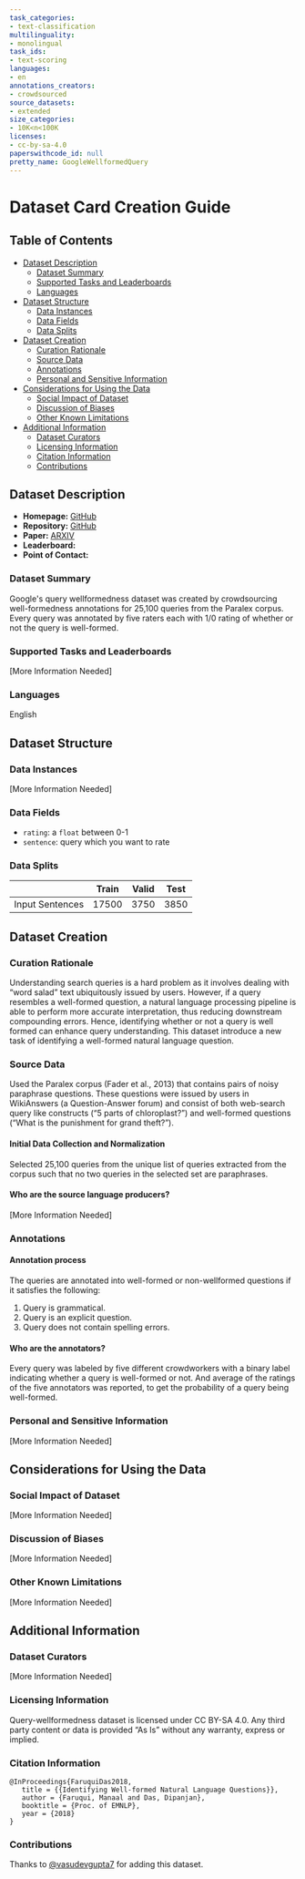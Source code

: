 ```yaml
---
task_categories:
- text-classification
multilinguality:
- monolingual
task_ids:
- text-scoring
languages:
- en
annotations_creators:
- crowdsourced
source_datasets:
- extended
size_categories:
- 10K<n<100K
licenses:
- cc-by-sa-4.0
paperswithcode_id: null
pretty_name: GoogleWellformedQuery
---
```


# Dataset Card Creation Guide

## Table of Contents
- [Dataset Description](#dataset-description)
  - [Dataset Summary](#dataset-summary)
  - [Supported Tasks and Leaderboards](#supported-tasks-and-leaderboards)
  - [Languages](#languages)
- [Dataset Structure](#dataset-structure)
  - [Data Instances](#data-instances)
  - [Data Fields](#data-fields)
  - [Data Splits](#data-splits)
- [Dataset Creation](#dataset-creation)
  - [Curation Rationale](#curation-rationale)
  - [Source Data](#source-data)
  - [Annotations](#annotations)
  - [Personal and Sensitive Information](#personal-and-sensitive-information)
- [Considerations for Using the Data](#considerations-for-using-the-data)
  - [Social Impact of Dataset](#social-impact-of-dataset)
  - [Discussion of Biases](#discussion-of-biases)
  - [Other Known Limitations](#other-known-limitations)
- [Additional Information](#additional-information)
  - [Dataset Curators](#dataset-curators)
  - [Licensing Information](#licensing-information)
  - [Citation Information](#citation-information)
  - [Contributions](#contributions)

## Dataset Description

- **Homepage:** [GitHub](https://github.com/google-research-datasets/query-wellformedness)
- **Repository:** [GitHub](https://github.com/google-research-datasets/query-wellformedness)
- **Paper:** [ARXIV](https://arxiv.org/abs/1808.09419)
- **Leaderboard:**
- **Point of Contact:**

### Dataset Summary

Google's query wellformedness dataset was created by crowdsourcing well-formedness annotations for 25,100 queries from the Paralex corpus. Every query was annotated by five raters each with 1/0 rating of whether or not the query is well-formed.

### Supported Tasks and Leaderboards

[More Information Needed]

### Languages

English

## Dataset Structure

### Data Instances

[More Information Needed]

### Data Fields

- `rating`: a `float` between 0-1
- `sentence`: query which you want to rate

### Data Splits

|                            | Train   | Valid | Test |
| -----                      | ------ | ----- | ---- |
| Input Sentences            |   17500     |   3750    |  3850    |

## Dataset Creation

### Curation Rationale

Understanding search queries is a hard problem as it involves dealing with “word salad” text ubiquitously issued by users. However, if a query resembles a well-formed question, a natural language processing pipeline is able to perform more accurate interpretation, thus reducing downstream compounding errors. Hence, identifying whether or not a query is well formed can enhance query understanding. This dataset introduce a new task of identifying a well-formed natural language question. 

### Source Data

Used the Paralex corpus (Fader et al., 2013) that contains pairs of noisy paraphrase questions. These questions were issued by users in WikiAnswers (a Question-Answer forum) and consist of both web-search query like constructs (“5 parts of chloroplast?”) and well-formed questions (“What is the punishment for grand theft?”).

#### Initial Data Collection and Normalization

Selected 25,100 queries from the unique list of queries extracted from the corpus such that no two queries in the selected set are paraphrases.

#### Who are the source language producers?

[More Information Needed]

### Annotations

#### Annotation process

The queries are annotated into well-formed or non-wellformed questions if it satisfies the following:

1. Query is grammatical.
2. Query is an explicit question.
3. Query does not contain spelling errors.

#### Who are the annotators?

Every query was labeled by five different crowdworkers with a binary label indicating whether a query is well-formed or not. And average of the ratings of the five annotators was reported, to get the probability of a query being well-formed.

### Personal and Sensitive Information

[More Information Needed]

## Considerations for Using the Data

### Social Impact of Dataset

[More Information Needed]

### Discussion of Biases

[More Information Needed]

### Other Known Limitations

[More Information Needed]

## Additional Information

### Dataset Curators

[More Information Needed]

### Licensing Information

Query-wellformedness dataset is licensed under CC BY-SA 4.0. Any third party content or data is provided “As Is” without any warranty, express or implied.

### Citation Information

```
@InProceedings{FaruquiDas2018,
   title = {{Identifying Well-formed Natural Language Questions}},
   author = {Faruqui, Manaal and Das, Dipanjan},
   booktitle = {Proc. of EMNLP},
   year = {2018}
}
```

### Contributions

Thanks to [@vasudevgupta7](https://github.com/vasudevgupta7) for adding this dataset.
